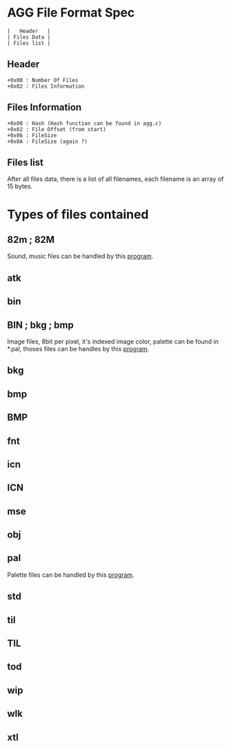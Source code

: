 # AGG File Format Spec

	|   Header   |
	| Files Data |
	| Files list |

## Header

	+0x00 : Number Of Files
	+0x02 : Files Information

## Files Information

	+0x00 : Hash (Hash function can be found in agg.c)
	+0x02 : File Offset (from start)
	+0x06 : FileSize
	+0x0A : FileSize (again ?)

## Files list

After all files data, there is a list of all filenames, each filename is an array of 15 bytes.

# Types of files contained

## 82m ; 82M

Sound, music files can be handled by this [program][1].

## atk

## bin

## BIN ; bkg ; bmp

Image files, 8bit per pixel, it's indexed image color, palette can be found in *.pal, thoses files can be handles by this [program][3].

## bkg

## bmp

## BMP

## fnt

## icn

## ICN

## mse

## obj

## pal

Palette files can be handled by this [program][2].

## std

## til

## TIL

## tod

## wip

## wlk

## xtl


[1]:https://github.com/w4kfu/HommI/tree/master/Sound
[2]:https://github.com/w4kfu/HommI/tree/master/Pal
[3]:https://github.com/w4kfu/HommI/tree/master/Bmp
